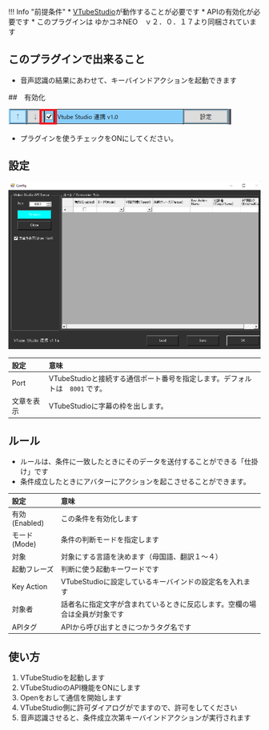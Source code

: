 !!! Info "前提条件"
    * [VTubeStudio](https://store.steampowered.com/app/1325860/VTube_Studio/?l=japanese)が動作することが必要です
    * APIの有効化が必要です
    * このプラグインは ゆかコネNEO　ｖ２．０．１７より同梱されています

## このプラグインで出来ること

* 音声認識の結果にあわせて、キーバインドアクションを起動できます

##　有効化

![VTubeStudio](images/plugin_vtubestudio_p1.png)

* プラグインを使うチェックをONにしてください。

## 設定

![VTubeStudio](images/plugin_vtubestudio_p2.png)

|設定|意味|
|:--|:---|
|Port|VTubeStudioと接続する通信ポート番号を指定します。デフォルトは　``8001`` です。|
|文章を表示|VTubeStudioに字幕の枠を出します。

## ルール

* ルールは、条件に一致したときにそのデータを送付することができる「仕掛け」です
* 条件成立したときにアバターにアクションを起こさせることができます。

|設定|意味|
|:--|:---|
|有効(Enabled)|この条件を有効化します|
|モード(Mode)|条件の判断モードを指定します|
|対象|対象にする言語を決めます（母国語、翻訳１～４）|
|起動フレーズ|判断に使う起動キーワードです|
|Key Action|VTubeStudioに設定しているキーバインドの設定名を入れます |
|対象者|話者名に指定文字が含まれているときに反応します。空欄の場合は全員が対象です|
|APIタグ|APIから呼び出すときにつかうタグ名です|

## 使い方
1. VTubeStudioを起動します
2. VTubeStudioのAPI機能をONにします
3. Openをおして通信を開始します
4. VTubeStudio側に許可ダイアログがでますので、許可をしてください
5. 音声認識させると、条件成立次第キーバインドアクションが実行されます


